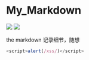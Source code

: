 # My_Markdown

<img src=https://img.shields.io/badge/%E7%BD%91%E7%BB%9C%E5%AE%89%E5%85%A8-%E9%BB%91%E5%AE%A2-green>

<img src=https://img.shields.io/badge/%E5%BC%80%E6%BA%90-%E5%85%B1%E4%BA%AB-pink>

the markdown
记录细节，随想

```javascript
<script>alert(/xss/)</script>
```

